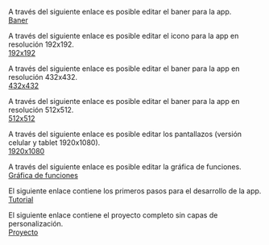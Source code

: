 


A través del siguiente enlace es posible editar el baner para la app.<br/>
[Baner](https://www.canva.com/design/DAFOpxqKwUI/dPaVJg4ahIHLLsY0VFlygQ/edit?utm_content=DAFOpxqKwUI&utm_campaign=designshare&utm_medium=link2&utm_source=sharebutton)

A través del siguiente enlace es posible editar el icono para la app en resolución 192x192.<br/>
[192x192](https://www.canva.com/design/DAFP4t0MoO0/kuE93aILIjy6gxwTzHVEOw/edit?utm_content=DAFP4t0MoO0&utm_campaign=designshare&utm_medium=link2&utm_source=sharebutton)

A través del siguiente enlace es posible editar el baner para la app en resolución 432x432.<br/>
[432x432](https://www.canva.com/design/DAFP4o9ZqBk/bCtmJf0F1RauYNFi60SFaw/edit?utm_content=DAFP4o9ZqBk&utm_campaign=designshare&utm_medium=link2&utm_source=sharebutton)

A través del siguiente enlace es posible editar el baner para la app en resolución 512x512.<br/>
[512x512](https://www.canva.com/design/DAFP48BoGqM/pNLMU9mYRIZHqu5_tFrwEQ/edit?utm_content=DAFP48BoGqM&utm_campaign=designshare&utm_medium=link2&utm_source=sharebutton)

A través del siguiente enlace es posible editar los pantallazos (versión celular y tablet 1920x1080).<br/>
[1920x1080](https://www.canva.com/design/DAFQPj3xQi0/bTP-S3afKUWg-eE5fnGDog/edit?utm_content=DAFQPj3xQi0&utm_campaign=designshare&utm_medium=link2&utm_source=sharebutton)

A través del siguiente enlace es posible editar la gráfica de funciones.<br/>
[Gráfica de funciones](https://www.canva.com/design/DAFP49txI-s/7F8W_ZYc0dLr0lwaP36g3w/edit?utm_content=DAFP49txI-s&utm_campaign=designshare&utm_medium=link2&utm_source=sharebutton)

El siguiente enlace contiene los primeros pasos para el desarrollo de la app.<br/>
[Tutorial](https://drive.google.com/file/d/1_5UtuuxVOgbDe2BXuu-aFmPpRb7MjVWM/view?usp=sharing)

El siguiente enlace contiene el proyecto completo sin capas de personalización.<br/>
[Proyecto](https://drive.google.com/file/d/1ZHEJKFlnM7seABOQaTvx_4h4ermMiBUO/view?usp=sharing)


